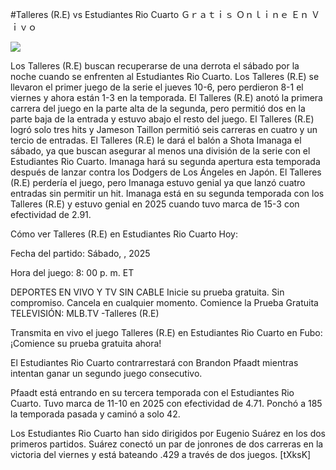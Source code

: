 #Talleres (R.E) vs Estudiantes Rio Cuarto Ｇｒａｔｉｓ Ｏｎｌｉｎｅ Ｅｎ Ｖｉｖｏ  
  
  
[![](https://i.imgur.com/qSNzIqt.png)](https://movie.rssnews.media/khJGiMvFD.php)  
  
Los Talleres (R.E) buscan recuperarse de una derrota el sábado por la noche cuando se enfrenten al Estudiantes Rio Cuarto. Los Talleres (R.E) se llevaron el primer juego de la serie el jueves 10-6, pero perdieron 8-1 el viernes y ahora están 1-3 en la temporada. El Talleres (R.E) anotó la primera carrera del juego en la parte alta de la segunda, pero permitió dos en la parte baja de la entrada y estuvo abajo el resto del juego. El Talleres (R.E) logró solo tres hits y Jameson Taillon permitió seis carreras en cuatro y un tercio de entradas. El Talleres (R.E) le dará el balón a Shota Imanaga el sábado, ya que buscan asegurar al menos una división de la serie con el Estudiantes Rio Cuarto. Imanaga hará su segunda apertura esta temporada después de lanzar contra los Dodgers de Los Ángeles en Japón. El Talleres (R.E) perdería el juego, pero Imanaga estuvo genial ya que lanzó cuatro entradas sin permitir un hit. Imanaga está en su segunda temporada con los Talleres (R.E) y estuvo genial en 2025 cuando tuvo marca de 15-3 con efectividad de 2.91.

Cómo ver Talleres (R.E) en Estudiantes Rio Cuarto Hoy:

Fecha del partido: Sábado, , 2025

Hora del juego: 8: 00 p. m. ET

DEPORTES EN VIVO Y TV SIN CABLE
Inicie su prueba gratuita. Sin compromiso. Cancela en cualquier momento.
Comience la Prueba Gratuita
TELEVISIÓN: MLB.TV -Talleres (R.E)

Transmita en vivo el juego Talleres (R.E) en Estudiantes Rio Cuarto en Fubo: ¡Comience su prueba gratuita ahora! 

El Estudiantes Rio Cuarto contrarrestará con Brandon Pfaadt mientras intentan ganar un segundo juego consecutivo.

Pfaadt está entrando en su tercera temporada con el Estudiantes Rio Cuarto. Tuvo marca de 11-10 en 2025 con efectividad de 4.71. Ponchó a 185 la temporada pasada y caminó a solo 42.

Los Estudiantes Rio Cuarto han sido dirigidos por Eugenio Suárez en los dos primeros partidos. Suárez conectó un par de jonrones de dos carreras en la victoria del viernes y está bateando .429 a través de dos juegos. [tXksK]